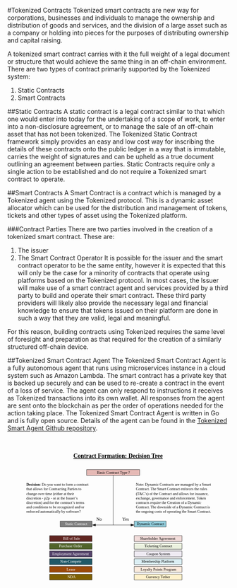 #Tokenized Contracts
Tokenized smart contracts are new way for corporations, businesses and individuals to manage the ownership and distribution of goods and services, and the division of a large asset such as a company or holding into pieces for the purposes of distributing ownership and capital raising.

A tokenized smart contract carries with it the full weight of a legal document or structure that would achieve the same thing in an off-chain environment.
There are two types of contract primarily supported by the Tokenized system:
1. Static Contracts
2. Smart Contracts

##Static Contracts
A static contract is a legal contract similar to that which one would enter into today for the undertaking of a scope of work, to enter into a non-disclosure agreement, or to manage the sale of an off-chain asset that has not been tokenized. 
The Tokenized Static Contract framework simply provides an easy and low cost way for inscribing the details of these contracts onto the public ledger in a way that is immutable, carries the weight of signatures and can be upheld as a true document outlining an agreement between parties. Static Contracts require only a single action to be established and do not require a Tokenized smart contract to operate. 

##Smart Contracts
A Smart Contract is a contract which is managed by a Tokenized agent using the Tokenized protocol. This is a dynamic asset allocator which can be used for the distribution and management of tokens, tickets and other types of asset using the Tokenized platform.

###Contract Parties
There are two parties involved in the creation of a tokenized smart contract. These are:
1. The issuer
2. The Smart Contract Operator
It is possible for the issuer and the smart contract operator to be the same entity, however it is expected that this will only be the case for a minority of contracts that operate using platforms based on the Tokenized protocol.
In most cases, the Issuer will make use of a smart contract agent and services provided by a third party to build and operate their smart contract. These third party providers will likely also provide the necessary legal and financial knowledge to ensure that tokens issued on their platform are done in such a way that they are valid, legal and meaningful.

For this reason, building contracts using Tokenized requires the same level of foresight and preparation as that required for the creation of a similarly structured off-chain device. 

##Tokenized Smart Contract Agent
The Tokenized Smart Contract Agent is a fully autonomous agent that runs using microservices instance in a cloud system such as Amazon Lambda. The smart contract has a private key that is backed up securely and can be used to re-create a contract in the event of a loss of service. 
The agent can only respond to instructions it receives as Tokenized transactions into its own wallet. All responses from the agent are sent onto the blockchain as per the order of operations needed for the action taking place.
The Tokenized Smart Contract Agent is written in Go and is fully open source. Details of the agent can be found in the <a href="https://github.com/tokenized/specification">Tokenized Smart Agent Github repository</a>.

<img src="data:image/svg+xml;base64,PD94bWwgdmVyc2lvbj0iMS4wIiBlbmNvZGluZz0iVVRGLTgiIHN0YW5kYWxvbmU9Im5vIj8+Cjwh%0D%0ARE9DVFlQRSBzdmcgUFVCTElDICItLy9XM0MvL0RURCBTVkcgMS4xLy9FTiIgImh0dHA6Ly93d3cu%0D%0AdzMub3JnL0dyYXBoaWNzL1NWRy8xLjEvRFREL3N2ZzExLmR0ZCI+CjwhLS0gR2VuZXJhdGVkIGJ5%0D%0AIE1pY3Jvc29mdCBWaXNpbywgU1ZHIEV4cG9ydCBDb250cmFjdCBGb3JtYXRpb24gRGVjaXNpb24g%0D%0AVHJlZS5zdmcgUGFnZS0xIC0tPgo8c3ZnIHhtbG5zPSJodHRwOi8vd3d3LnczLm9yZy8yMDAwL3N2%0D%0AZyIgeG1sbnM6eGxpbms9Imh0dHA6Ly93d3cudzMub3JnLzE5OTkveGxpbmsiIHhtbG5zOmV2PSJo%0D%0AdHRwOi8vd3d3LnczLm9yZy8yMDAxL3htbC1ldmVudHMiCgkJeG1sbnM6dj0iaHR0cDovL3NjaGVt%0D%0AYXMubWljcm9zb2Z0LmNvbS92aXNpby8yMDAzL1NWR0V4dGVuc2lvbnMvIiB3aWR0aD0iOC4yNjc3%0D%0AMmluIiBoZWlnaHQ9IjExLjY5MjlpbiIKCQl2aWV3Qm94PSIwIDAgNTk1LjI3NiA4NDEuODkiIHht%0D%0AbDpzcGFjZT0icHJlc2VydmUiIGNvbG9yLWludGVycG9sYXRpb24tZmlsdGVycz0ic1JHQiIgY2xh%0D%0Ac3M9InN0MjgiPgoJPHY6ZG9jdW1lbnRQcm9wZXJ0aWVzIHY6bGFuZ0lEPSIyMDU3IiB2Om1ldHJp%0D%0AYz0idHJ1ZSIgdjp2aWV3TWFya3VwPSJmYWxzZSI+CgkJPHY6dXNlckRlZnM+CgkJCTx2OnVkIHY6%0D%0AbmFtZVU9Im1zdk5vQXV0b0Nvbm5lY3QiIHY6dmFsPSJWVDAoMSk6MjYiLz4KCQk8L3Y6dXNlckRl%0D%0AZnM+Cgk8L3Y6ZG9jdW1lbnRQcm9wZXJ0aWVzPgoKCTxzdHlsZSB0eXBlPSJ0ZXh0L2NzcyI+Cgk8%0D%0AIVtDREFUQVsKCQkuc3QxIHtmaWxsOiNlNWI5YjU7c3Ryb2tlOiMwMDAwMDA7c3Ryb2tlLWxpbmVj%0D%0AYXA6cm91bmQ7c3Ryb2tlLWxpbmVqb2luOnJvdW5kO3N0cm9rZS13aWR0aDowLjc1fQoJCS5zdDIg%0D%0Ae2ZpbGw6IzAwMDAwMDtmb250LWZhbWlseTpDYWxpYnJpO2ZvbnQtc2l6ZTowLjgzMzMzNmVtfQoJ%0D%0ACS5zdDMge2ZpbGw6IzdmN2Y3ZjtzdHJva2U6IzAwMDAwMDtzdHJva2UtbGluZWNhcDpyb3VuZDtz%0D%0AdHJva2UtbGluZWpvaW46cm91bmQ7c3Ryb2tlLXdpZHRoOjAuNzV9CgkJLnN0NCB7ZmlsbDojZmZm%0D%0AZmZmO2ZvbnQtZmFtaWx5OkNhbGlicmk7Zm9udC1zaXplOjAuODMzMzM2ZW19CgkJLnN0NSB7Zmls%0D%0AbDojOTJjZGRjO3N0cm9rZTojMDAwMDAwO3N0cm9rZS1saW5lY2FwOnJvdW5kO3N0cm9rZS1saW5l%0D%0Aam9pbjpyb3VuZDtzdHJva2Utd2lkdGg6MC43NX0KCQkuc3Q2IHtmaWxsOm5vbmU7c3Ryb2tlOm5v%0D%0AbmU7c3Ryb2tlLWxpbmVjYXA6cm91bmQ7c3Ryb2tlLWxpbmVqb2luOnJvdW5kO3N0cm9rZS13aWR0%0D%0AaDowLjc1fQoJCS5zdDcge2ZpbGw6IzAwMDAwMDtmb250LWZhbWlseTpDYWxpYnJpO2ZvbnQtc2l6%0D%0AZTowLjgzMzMzNmVtO2ZvbnQtd2VpZ2h0OmJvbGR9CgkJLnN0OCB7Zm9udC1zaXplOjFlbTtmb250%0D%0ALXdlaWdodDpub3JtYWx9CgkJLnN0OSB7c3Ryb2tlOiMwMDAwMDA7c3Ryb2tlLWxpbmVjYXA6cm91%0D%0AbmQ7c3Ryb2tlLWxpbmVqb2luOnJvdW5kO3N0cm9rZS13aWR0aDowLjc1fQoJCS5zdDEwIHtmaWxs%0D%0AOiMwMDAwMDA7Zm9udC1mYW1pbHk6Q2FsaWJyaTtmb250LXNpemU6MS4wMDAwMWVtfQoJCS5zdDEx%0D%0AIHttYXJrZXItZW5kOnVybCgjbXJrcjEzLTQ3KTttYXJrZXItc3RhcnQ6dXJsKCNtcmtyMTMtNDUp%0D%0AO3N0cm9rZTojMDAwMDAwO3N0cm9rZS1saW5lY2FwOnJvdW5kO3N0cm9rZS1saW5lam9pbjpyb3Vu%0D%0AZDtzdHJva2Utd2lkdGg6MC43NX0KCQkuc3QxMiB7ZmlsbDojMDAwMDAwO2ZpbGwtb3BhY2l0eTox%0D%0AO3N0cm9rZTojMDAwMDAwO3N0cm9rZS1vcGFjaXR5OjE7c3Ryb2tlLXdpZHRoOjAuMjI5MzU3Nzk4%0D%0AMTY1MTR9CgkJLnN0MTMge2ZvbnQtc2l6ZToxZW19CgkJLnN0MTQge2ZpbGw6IzAwMDAwMDtmb250%0D%0ALWZhbWlseTpDYWxpYnJpO2ZvbnQtc2l6ZToxLjMzMzMzZW07Zm9udC13ZWlnaHQ6Ym9sZH0KCQku%0D%0Ac3QxNSB7Zm9udC1zaXplOjFlbTt0ZXh0LWRlY29yYXRpb246dW5kZXJsaW5lfQoJCS5zdDE2IHtm%0D%0AaWxsOiM2MTI2MjE7c3Ryb2tlOiMwMDAwMDA7c3Ryb2tlLWxpbmVjYXA6cm91bmQ7c3Ryb2tlLWxp%0D%0AbmVqb2luOnJvdW5kO3N0cm9rZS13aWR0aDowLjc1fQoJCS5zdDE3IHtmaWxsOiM3ZjYwMDA7c3Ry%0D%0Ab2tlOiMwMDAwMDA7c3Ryb2tlLWxpbmVjYXA6cm91bmQ7c3Ryb2tlLWxpbmVqb2luOnJvdW5kO3N0%0D%0Acm9rZS13aWR0aDowLjc1fQoJCS5zdDE4IHtmaWxsOiM1MDYzMmE7c3Ryb2tlOiMwMDAwMDA7c3Ry%0D%0Ab2tlLWxpbmVjYXA6cm91bmQ7c3Ryb2tlLWxpbmVqb2luOnJvdW5kO3N0cm9rZS13aWR0aDowLjc1%0D%0AfQoJCS5zdDE5IHtmaWxsOiM5YzRhMDk7c3Ryb2tlOiMwMDAwMDA7c3Ryb2tlLWxpbmVjYXA6cm91%0D%0AbmQ7c3Ryb2tlLWxpbmVqb2luOnJvdW5kO3N0cm9rZS13aWR0aDowLjc1fQoJCS5zdDIwIHtmaWxs%0D%0AOiMyMDU4Njc7c3Ryb2tlOiMwMDAwMDA7c3Ryb2tlLWxpbmVjYXA6cm91bmQ7c3Ryb2tlLWxpbmVq%0D%0Ab2luOnJvdW5kO3N0cm9rZS13aWR0aDowLjc1fQoJCS5zdDIxIHtmaWxsOiM1NDQyNmE7c3Ryb2tl%0D%0AOiMwMDAwMDA7c3Ryb2tlLWxpbmVjYXA6cm91bmQ7c3Ryb2tlLWxpbmVqb2luOnJvdW5kO3N0cm9r%0D%0AZS13aWR0aDowLjc1fQoJCS5zdDIyIHtmaWxsOiNmMmRjZGE7c3Ryb2tlOiMwMDAwMDA7c3Ryb2tl%0D%0ALWxpbmVjYXA6cm91bmQ7c3Ryb2tlLWxpbmVqb2luOnJvdW5kO3N0cm9rZS13aWR0aDowLjc1fQoJ%0D%0ACS5zdDIzIHtmaWxsOiNlZWVhZjI7c3Ryb2tlOiMwMDAwMDA7c3Ryb2tlLWxpbmVjYXA6cm91bmQ7%0D%0Ac3Ryb2tlLWxpbmVqb2luOnJvdW5kO3N0cm9rZS13aWR0aDowLjc1fQoJCS5zdDI0IHtmaWxsOiNm%0D%0AY2ViZGQ7c3Ryb2tlOiMwMDAwMDA7c3Ryb2tlLWxpbmVjYXA6cm91bmQ7c3Ryb2tlLWxpbmVqb2lu%0D%0AOnJvdW5kO3N0cm9rZS13aWR0aDowLjc1fQoJCS5zdDI1IHtmaWxsOiNlYmYxZGY7c3Ryb2tlOiMw%0D%0AMDAwMDA7c3Ryb2tlLWxpbmVjYXA6cm91bmQ7c3Ryb2tlLWxpbmVqb2luOnJvdW5kO3N0cm9rZS13%0D%0AaWR0aDowLjc1fQoJCS5zdDI2IHtmaWxsOiNkYmVlZjM7c3Ryb2tlOiMwMDAwMDA7c3Ryb2tlLWxp%0D%0AbmVjYXA6cm91bmQ7c3Ryb2tlLWxpbmVqb2luOnJvdW5kO3N0cm9rZS13aWR0aDowLjc1fQoJCS5z%0D%0AdDI3IHtmaWxsOiNmZmYyY2M7c3Ryb2tlOiMwMDAwMDA7c3Ryb2tlLWxpbmVjYXA6cm91bmQ7c3Ry%0D%0Ab2tlLWxpbmVqb2luOnJvdW5kO3N0cm9rZS13aWR0aDowLjc1fQoJCS5zdDI4IHtmaWxsOm5vbmU7%0D%0AZmlsbC1ydWxlOmV2ZW5vZGQ7Zm9udC1zaXplOjEycHg7b3ZlcmZsb3c6dmlzaWJsZTtzdHJva2Ut%0D%0AbGluZWNhcDpzcXVhcmU7c3Ryb2tlLW1pdGVybGltaXQ6M30KCV1dPgoJPC9zdHlsZT4KCgk8ZGVm%0D%0AcyBpZD0iTWFya2VycyI+CgkJPGcgaWQ9ImxlbmQxMyI+CgkJCTxwYXRoIGQ9Ik0gMyAxIEwgMCAw%0D%0AIEwgMyAtMSBMIDMgMSAiIHN0eWxlPSJzdHJva2U6bm9uZSIvPgoJCTwvZz4KCQk8bWFya2VyIGlk%0D%0APSJtcmtyMTMtNDUiIGNsYXNzPSJzdDEyIiB2OmFycm93VHlwZT0iMTMiIHY6YXJyb3dTaXplPSIy%0D%0AIiB2OnNldGJhY2s9IjEyLjYiIHJlZlg9IjEyLjYiIG9yaWVudD0iYXV0byIKCQkJCW1hcmtlclVu%0D%0AaXRzPSJzdHJva2VXaWR0aCIgb3ZlcmZsb3c9InZpc2libGUiPgoJCQk8dXNlIHhsaW5rOmhyZWY9%0D%0AIiNsZW5kMTMiIHRyYW5zZm9ybT0ic2NhbGUoNC4zNikgIi8+CgkJPC9tYXJrZXI+CgkJPG1hcmtl%0D%0AciBpZD0ibXJrcjEzLTQ3IiBjbGFzcz0ic3QxMiIgdjphcnJvd1R5cGU9IjEzIiB2OmFycm93U2l6%0D%0AZT0iMiIgdjpzZXRiYWNrPSIxMy4wOCIgcmVmWD0iLTEzLjA4IiBvcmllbnQ9ImF1dG8iCgkJCQlt%0D%0AYXJrZXJVbml0cz0ic3Ryb2tlV2lkdGgiIG92ZXJmbG93PSJ2aXNpYmxlIj4KCQkJPHVzZSB4bGlu%0D%0AazpocmVmPSIjbGVuZDEzIiB0cmFuc2Zvcm09InNjYWxlKC00LjM2LC00LjM2KSAiLz4KCQk8L21h%0D%0Acmtlcj4KCTwvZGVmcz4KCTxnIHY6bUlEPSIwIiB2OmluZGV4PSIxIiB2Omdyb3VwQ29udGV4dD0i%0D%0AZm9yZWdyb3VuZFBhZ2UiPgoJCTx0aXRsZT5QYWdlLTE8L3RpdGxlPgoJCTx2OnBhZ2VQcm9wZXJ0%0D%0AaWVzIHY6ZHJhd2luZ1NjYWxlPSIwLjAzOTM3MDEiIHY6cGFnZVNjYWxlPSIwLjAzOTM3MDEiIHY6%0D%0AZHJhd2luZ1VuaXRzPSIyNCIgdjpzaGFkb3dPZmZzZXRYPSI4LjUwMzk0IgoJCQkJdjpzaGFkb3dP%0D%0AZmZzZXRZPSItOC41MDM5NCIvPgoJCTx2OmxheWVyIHY6bmFtZT0iQ29ubmVjdG9yIiB2OmluZGV4%0D%0APSIwIi8+CgkJPGcgaWQ9InNoYXBlMS0xIiB2Om1JRD0iMSIgdjpncm91cENvbnRleHQ9InNoYXBl%0D%0AIiB0cmFuc2Zvcm09InRyYW5zbGF0ZSgyMTIuNTk4LC03NDEuOTY4KSI+CgkJCTx0aXRsZT5TaGVl%0D%0AdC4xPC90aXRsZT4KCQkJPGRlc2M+QmFzaWMgQ29udHJhY3QgVHlwZSA/PC9kZXNjPgoJCQk8djp0%0D%0AZXh0QmxvY2sgdjptYXJnaW5zPSJyZWN0KDQsNCw0LDQpIiB2OnRhYlNwYWNlPSI0Mi41MTk3Ii8+%0D%0ACgkJCTx2OnRleHRSZWN0IGN4PSI3MC44NjYxIiBjeT0iODM0LjA5NCIgd2lkdGg9IjE0MS43NCIg%0D%0AaGVpZ2h0PSIxNS41OTA2Ii8+CgkJCTxyZWN0IHg9IjAiIHk9IjgyNi4yOTkiIHdpZHRoPSIxNDEu%0D%0ANzMyIiBoZWlnaHQ9IjE1LjU5MDYiIGNsYXNzPSJzdDEiLz4KCQkJPHRleHQgeD0iMjcuNDgiIHk9%0D%0AIjgzNy4wOSIgY2xhc3M9InN0MiIgdjpsYW5nSUQ9IjMwODEiPjx2OnBhcmFncmFwaCB2Omhvcml6%0D%0AQWxpZ249IjEiLz48djp0YWJMaXN0Lz5CYXNpYyBDb250cmFjdCBUeXBlID88L3RleHQ+CQk8L2c+%0D%0ACgkJPGcgaWQ9InNoYXBlMi00IiB2Om1JRD0iMiIgdjpncm91cENvbnRleHQ9InNoYXBlIiB0cmFu%0D%0Ac2Zvcm09InRyYW5zbGF0ZSgxNDEuNzMyLC02MDQuMzc5KSI+CgkJCTx0aXRsZT5TaGVldC4yPC90%0D%0AaXRsZT4KCQkJPGRlc2M+U3RhdGljIENvbnRyYWN0PC9kZXNjPgoJCQk8djp0ZXh0QmxvY2sgdjpt%0D%0AYXJnaW5zPSJyZWN0KDQsNCw0LDQpIiB2OnRhYlNwYWNlPSI0Mi41MTk3Ii8+CgkJCTx2OnRleHRS%0D%0AZWN0IGN4PSI0Mi41MTk3IiBjeT0iODM0LjA5NCIgd2lkdGg9Ijg1LjA0IiBoZWlnaHQ9IjE1LjU5%0D%0AMDYiLz4KCQkJPHJlY3QgeD0iMCIgeT0iODI2LjI5OSIgd2lkdGg9Ijg1LjAzOTQiIGhlaWdodD0i%0D%0AMTUuNTkwNiIgY2xhc3M9InN0MyIvPgoJCQk8dGV4dCB4PSIxMi41NSIgeT0iODM3LjA5IiBjbGFz%0D%0Acz0ic3Q0IiB2OmxhbmdJRD0iMzA4MSI+PHY6cGFyYWdyYXBoIHY6aG9yaXpBbGlnbj0iMSIvPjx2%0D%0AOnRhYkxpc3QvPlN0YXRpYyBDb250cmFjdDwvdGV4dD4JCTwvZz4KCQk8ZyBpZD0ic2hhcGUzLTci%0D%0AIHY6bUlEPSIzIiB2Omdyb3VwQ29udGV4dD0ic2hhcGUiIHRyYW5zZm9ybT0idHJhbnNsYXRlKDM0%0D%0AMC4xNTcsLTYwNC4zNzkpIj4KCQkJPHRpdGxlPlNoZWV0LjM8L3RpdGxlPgoJCQk8ZGVzYz5EeW5h%0D%0AbWljIENvbnRyYWN0PC9kZXNjPgoJCQk8djp0ZXh0QmxvY2sgdjptYXJnaW5zPSJyZWN0KDQsNCw0%0D%0ALDQpIiB2OnRhYlNwYWNlPSI0Mi41MTk3Ii8+CgkJCTx2OnRleHRSZWN0IGN4PSI0Mi41MTk3IiBj%0D%0AeT0iODM0LjA5NCIgd2lkdGg9Ijg1LjA0IiBoZWlnaHQ9IjE1LjU5MDYiLz4KCQkJPHJlY3QgeD0i%0D%0AMCIgeT0iODI2LjI5OSIgd2lkdGg9Ijg1LjAzOTQiIGhlaWdodD0iMTUuNTkwNiIgY2xhc3M9InN0%0D%0ANSIvPgoJCQk8dGV4dCB4PSI2LjI0IiB5PSI4MzcuMDkiIGNsYXNzPSJzdDIiIHY6bGFuZ0lEPSIz%0D%0AMDgxIj48djpwYXJhZ3JhcGggdjpob3JpekFsaWduPSIxIi8+PHY6dGFiTGlzdC8+RHluYW1pYyBD%0D%0Ab250cmFjdDwvdGV4dD4JCTwvZz4KCQk8ZyBpZD0ic2hhcGU0LTEwIiB2Om1JRD0iNCIgdjpncm91%0D%0AcENvbnRleHQ9InNoYXBlIiB0cmFuc2Zvcm09InRyYW5zbGF0ZSg0Ni43NzE3LC02MzAuNzA5KSI+%0D%0ACgkJCTx0aXRsZT5TaGVldC40PC90aXRsZT4KCQkJPGRlc2M+RGVjaXNpb246IERvIHlvdSB3YW50%0D%0AIHRvIGZvcm0gYSBjb250cmFjdCB0aGF0IGFsbG93cyBmb3IgQ29udC4uLjwvZGVzYz4KCQkJPHY6%0D%0AdGV4dEJsb2NrIHY6bWFyZ2lucz0icmVjdCg0LDQsNCw0KSIgdjp0YWJTcGFjZT0iNDIuNTE5NyIg%0D%0Adjp2ZXJ0aWNhbEFsaWduPSIwIi8+CgkJCTx2OnRleHRSZWN0IGN4PSI5MCIgY3k9Ijc5My43MDEi%0D%0AIHdpZHRoPSIxODAiIGhlaWdodD0iOTYuMzc3OSIvPgoJCQk8cmVjdCB4PSIwIiB5PSI3NDUuNTEy%0D%0AIiB3aWR0aD0iMTgwIiBoZWlnaHQ9Ijk2LjM3NzkiIGNsYXNzPSJzdDYiLz4KCQkJPHRleHQgeD0i%0D%0ANCIgeT0iNzU4LjUxIiBjbGFzcz0ic3Q3IiB2OmxhbmdJRD0iMzA4MSI+PHY6cGFyYWdyYXBoLz48%0D%0Adjp0YWJMaXN0Lz5EZWNpc2lvbjx0c3BhbiBjbGFzcz0ic3Q4Ij46IERvIHlvdSB3YW50IHRvIGZv%0D%0Acm0gYSBjb250cmFjdCA8L3RzcGFuPjx0c3BhbgoJCQkJCQl4PSI0IiBkeT0iMS4yZW0iIGNsYXNz%0D%0APSJzdDgiPnRoYXQgYWxsb3dzIGZvciBDb250cmFjdGluZyBQYXJ0aWVzIHRvIDwvdHNwYW4+PHRz%0D%0AcGFuIHg9IjQiIGR5PSIxLjJlbSIKCQkJCQkJY2xhc3M9InN0OCI+Y2hhbmdlIG92ZXIgdGltZSAo%0D%0AZWl0aGVyIGF0IHRoZWlyIDwvdHNwYW4+PHRzcGFuIHg9IjQiIGR5PSIxLjJlbSIgY2xhc3M9InN0%0D%0AOCI+ZGlzY3JldGlvbiA8L3RzcGFuPjx0c3BhbgoJCQkJCQljbGFzcz0ic3Q4Ij4tPC90c3Bhbj48%0D%0AdHNwYW4gY2xhc3M9InN0OCI+IDwvdHNwYW4+PHRzcGFuIGNsYXNzPSJzdDgiPnAycCA8L3RzcGFu%0D%0APjx0c3BhbiBjbGFzcz0ic3Q4Ij4tPC90c3Bhbj48dHNwYW4KCQkJCQkJY2xhc3M9InN0OCI+IDwv%0D%0AdHNwYW4+PHRzcGFuIGNsYXNzPSJzdDgiPm9yIGF0IHRoZSBJc3N1ZXI8L3RzcGFuPjx0c3BhbiBj%0D%0AbGFzcz0ic3Q4Ij7igJk8L3RzcGFuPjx0c3BhbgoJCQkJCQljbGFzcz0ic3Q4Ij5zIDwvdHNwYW4+%0D%0APHRzcGFuIHg9IjQiIGR5PSIxLjJlbSIgY2xhc3M9InN0OCI+ZGlzY3JldGlvbikgYW5kIGZvciB0%0D%0AaGUgY29udHJhY3Q8L3RzcGFuPjx0c3BhbgoJCQkJCQljbGFzcz0ic3Q4Ij7igJk8L3RzcGFuPjx0%0D%0Ac3BhbiBjbGFzcz0ic3Q4Ij5zIHRlcm1zIDwvdHNwYW4+PHRzcGFuIHg9IjQiIGR5PSIxLjJlbSIg%0D%0AY2xhc3M9InN0OCI+YW5kIGNvbmRpdGlvbnMgdG8gYmUgcmVjb2duaXplZCBhbmQvb3IgPC90c3Bh%0D%0Abj48dHNwYW4KCQkJCQkJeD0iNCIgZHk9IjEuMmVtIiBjbGFzcz0ic3Q4Ij5lbmZvcmNlZCBhdXRv%0D%0AbWF0aWNhbGx5IGJ5IHNvZnR3YXJlPzwvdHNwYW4+PC90ZXh0PgkJPC9nPgoJCTxnIGlkPSJzaGFw%0D%0AZTgtMzAiIHY6bUlEPSI4IiB2Omdyb3VwQ29udGV4dD0ic2hhcGUiIHY6bGF5ZXJNZW1iZXI9IjAi%0D%0AIHRyYW5zZm9ybT0idHJhbnNsYXRlKDI3Ni4zNzgsLTc0MS45NjgpIj4KCQkJPHRpdGxlPkR5bmFt%0D%0AaWMgY29ubmVjdG9yLjg8L3RpdGxlPgoJCQk8cGF0aCBkPSJNNy4wOSA4NDEuODkgTDcuMDkgOTc0%0D%0ALjI5IiBjbGFzcz0ic3Q5Ii8+CgkJPC9nPgoJCTxnIGlkPSJzaGFwZTktMzMiIHY6bUlEPSI5IiB2%0D%0AOmdyb3VwQ29udGV4dD0ic2hhcGUiIHRyYW5zZm9ybT0idHJhbnNsYXRlKDIxMi41OTgsLTYxNi41%0D%0AMzUpIj4KCQkJPHRpdGxlPlNoZWV0Ljk8L3RpdGxlPgoJCQk8ZGVzYz5ObzwvZGVzYz4KCQkJPHY6%0D%0AdGV4dEJsb2NrIHY6bWFyZ2lucz0icmVjdCg0LDQsNCw0KSIgdjp0YWJTcGFjZT0iNDIuNTE5NyIv%0D%0APgoJCQk8djp0ZXh0UmVjdCBjeD0iMzIuNTk4NCIgY3k9IjgzNC4wOTQiIHdpZHRoPSI2NS4yIiBo%0D%0AZWlnaHQ9IjE1LjU5MDYiLz4KCQkJPHJlY3QgeD0iMCIgeT0iODI2LjI5OSIgd2lkdGg9IjY1LjE5%0D%0ANjgiIGhlaWdodD0iMTUuNTkwNiIgY2xhc3M9InN0NiIvPgoJCQk8dGV4dCB4PSIyNS41NiIgeT0i%0D%0AODM3LjY5IiBjbGFzcz0ic3QxMCIgdjpsYW5nSUQ9IjMwODEiPjx2OnBhcmFncmFwaCB2Omhvcml6%0D%0AQWxpZ249IjEiLz48djp0YWJMaXN0Lz5ObzwvdGV4dD4JCTwvZz4KCQk8ZyBpZD0ic2hhcGUxMC0z%0D%0ANiIgdjptSUQ9IjEwIiB2Omdyb3VwQ29udGV4dD0ic2hhcGUiIHRyYW5zZm9ybT0idHJhbnNsYXRl%0D%0AKDI4My40NjUsLTYxNi41MzUpIj4KCQkJPHRpdGxlPlNoZWV0LjEwPC90aXRsZT4KCQkJPGRlc2M+%0D%0AWWVzPC9kZXNjPgoJCQk8djp0ZXh0QmxvY2sgdjptYXJnaW5zPSJyZWN0KDQsNCw0LDQpIiB2OnRh%0D%0AYlNwYWNlPSI0Mi41MTk3Ii8+CgkJCTx2OnRleHRSZWN0IGN4PSIzMi41OTg0IiBjeT0iODM0LjA5%0D%0ANCIgd2lkdGg9IjY1LjIiIGhlaWdodD0iMTUuNTkwNiIvPgoJCQk8cmVjdCB4PSIwIiB5PSI4MjYu%0D%0AMjk5IiB3aWR0aD0iNjUuMTk2OCIgaGVpZ2h0PSIxNS41OTA2IiBjbGFzcz0ic3Q2Ii8+CgkJCTx0%0D%0AZXh0IHg9IjI0LjM0IiB5PSI4MzcuNjkiIGNsYXNzPSJzdDEwIiB2OmxhbmdJRD0iMzA4MSI+PHY6%0D%0AcGFyYWdyYXBoIHY6aG9yaXpBbGlnbj0iMSIvPjx2OnRhYkxpc3QvPlllczwvdGV4dD4JCTwvZz4K%0D%0ACQk8ZyBpZD0ic2hhcGUxMS0zOSIgdjptSUQ9IjExIiB2Omdyb3VwQ29udGV4dD0ic2hhcGUiIHY6%0D%0AbGF5ZXJNZW1iZXI9IjAiIHRyYW5zZm9ybT0idHJhbnNsYXRlKDIyNi43NzIsLTYwMi40ODUpIj4K%0D%0ACQkJPHRpdGxlPkR5bmFtaWMgY29ubmVjdG9yPC90aXRsZT4KCQkJPHBhdGggZD0iTTkuNDUgODM0%0D%0ALjggTDkuODEgODM0LjggTDEwMy41OCA4MzQuOCIgY2xhc3M9InN0MTEiLz4KCQk8L2c+CgkJPGcg%0D%0AaWQ9InNoYXBlMTItNDgiIHY6bUlEPSIxMiIgdjpncm91cENvbnRleHQ9InNoYXBlIiB0cmFuc2Zv%0D%0Acm09InRyYW5zbGF0ZSgzNDAuMTU4LC01ODUuMjEzKSI+CgkJCTx0aXRsZT5TaGVldC4xMjwvdGl0%0D%0AbGU+CgkJCTxkZXNjPk5vdGU6IER5bmFtaWMgQ29udHJhY3RzIGFyZSBtYW5hZ2VkIGJ5IGEgU21h%0D%0AcnQgQ29udHJhY3QuIFRoZSAuLi48L2Rlc2M+CgkJCTx2OnRleHRCbG9jayB2Om1hcmdpbnM9InJl%0D%0AY3QoNCw0LDQsNCkiIHY6dGFiU3BhY2U9IjQyLjUxOTciIHY6dmVydGljYWxBbGlnbj0iMCIvPgoJ%0D%0ACQk8djp0ZXh0UmVjdCBjeD0iMTA5LjcwMSIgY3k9Ijc3MC45NTMiIHdpZHRoPSIyMTkuNDEiIGhl%0D%0AaWdodD0iMTQxLjg3NCIvPgoJCQk8cmVjdCB4PSIwIiB5PSI3MDAuMDE2IiB3aWR0aD0iMjE5LjQw%0D%0AMiIgaGVpZ2h0PSIxNDEuODc0IiBjbGFzcz0ic3Q2Ii8+CgkJCTx0ZXh0IHg9IjQiIHk9IjcxMy4w%0D%0AMiIgY2xhc3M9InN0MiIgdjpsYW5nSUQ9IjMwODEiPjx2OnBhcmFncmFwaC8+PHY6dGFiTGlzdC8+%0D%0ATm90ZTogRHluYW1pYyBDb250cmFjdHMgYXJlIG1hbmFnZWQgYnkgYSBTbWFydCA8dHNwYW4KCQkJ%0D%0ACQkJeD0iNCIgZHk9IjEuMmVtIiBjbGFzcz0ic3QxMyI+Q29udHJhY3QuICBUaGUgU21hcnQgQ29u%0D%0AdHJhY3QgZW5mb3JjZXMgdGhlIHJ1bGVzIDwvdHNwYW4+PHRzcGFuIHg9IjQiCgkJCQkJCWR5PSIx%0D%0ALjJlbSIgY2xhc3M9InN0MTMiPihUJiMzODtDPC90c3Bhbj7igJlzKSBvZiB0aGUgQ29udHJhY3Qg%0D%0AYW5kIGFsbG93cyBmb3IgaXNzdWFuY2UsIDx0c3BhbiB4PSI0IgoJCQkJCQlkeT0iMS4yZW0iIGNs%0D%0AYXNzPSJzdDEzIj5leGNoYW5nZSwgZ292ZXJuYW5jZSBhbmQgZW5mb3JjZW1lbnQuICBUb2tlbiA8%0D%0AL3RzcGFuPjx0c3BhbiB4PSI0IiBkeT0iMS4yZW0iCgkJCQkJCWNsYXNzPSJzdDEzIj5jb250cmFj%0D%0AdHMgcmVxdWlyZSB0aGUgQ3JlYXRpb24gb2YgYSA8L3RzcGFuPkR5bmFtaWMgPHRzcGFuIHg9IjQi%0D%0AIGR5PSIxLjJlbSIgY2xhc3M9InN0MTMiPkNvbnRyYWN0LiAgVGhlIGRvd25zaWRlIG9mIGEgRHlu%0D%0AYW1pYyBDb250cmFjdCBpcyA8L3RzcGFuPjx0c3BhbgoJCQkJCQl4PSI0IiBkeT0iMS4yZW0iIGNs%0D%0AYXNzPSJzdDEzIj50aGUgb25nb2luZyBjb3N0cyBvZiBvcGVyYXRpbmcgdGhlIFNtYXJ0IENvbnRy%0D%0AYWN0LjwvdHNwYW4+PC90ZXh0PgkJPC9nPgoJCTxnIGlkPSJzaGFwZTE1LTU3IiB2Om1JRD0iMTUi%0D%0AIHY6Z3JvdXBDb250ZXh0PSJzaGFwZSIgdHJhbnNmb3JtPSJ0cmFuc2xhdGUoMTQxLjczMiwtNzcy%0D%0ALjQ0MSkiPgoJCQk8dGl0bGU+U2hlZXQuMTU8L3RpdGxlPgoJCQk8ZGVzYz5Db250cmFjdCBGb3Jt%0D%0AYXRpb246IERlY2lzaW9uIFRyZWU8L2Rlc2M+CgkJCTx2OnRleHRCbG9jayB2Om1hcmdpbnM9InJl%0D%0AY3QoNCw0LDQsNCkiIHY6dGFiU3BhY2U9IjQyLjUxOTciLz4KCQkJPHY6dGV4dFJlY3QgY3g9IjE0%0D%0AOC44MTkiIGN5PSI4MjAuNjMiIHdpZHRoPSIyOTcuNjQiIGhlaWdodD0iNDIuNTE5NyIvPgoJCQk8%0D%0AcmVjdCB4PSIwIiB5PSI3OTkuMzciIHdpZHRoPSIyOTcuNjM4IiBoZWlnaHQ9IjQyLjUxOTciIGNs%0D%0AYXNzPSJzdDYiLz4KCQkJPHRleHQgeD0iMzUuMDciIHk9IjgyNS40MyIgY2xhc3M9InN0MTQiIHY6%0D%0AbGFuZ0lEPSIzMDgxIj48djpwYXJhZ3JhcGggdjpob3JpekFsaWduPSIxIi8+PHY6dGFiTGlzdC8+%0D%0APHRzcGFuIGNsYXNzPSJzdDE1Ij5Db250cmFjdCBGb3JtYXRpb246IERlY2lzaW9uIFRyZWU8L3Rz%0D%0AcGFuPjwvdGV4dD4JCTwvZz4KCQk8ZyBpZD0ic2hhcGUxNi02MSIgdjptSUQ9IjE2IiB2Omdyb3Vw%0D%0AQ29udGV4dD0ic2hhcGUiIHRyYW5zZm9ybT0idHJhbnNsYXRlKDExMy4zODYsLTU2NS41MTIpIj4K%0D%0ACQkJPHRpdGxlPlNoZWV0LjE2PC90aXRsZT4KCQkJPGRlc2M+QmlsbCBvZiBTYWxlPC9kZXNjPgoJ%0D%0ACQk8djp0ZXh0QmxvY2sgdjptYXJnaW5zPSJyZWN0KDQsNCw0LDQpIiB2OnRhYlNwYWNlPSI0Mi41%0D%0AMTk3Ii8+CgkJCTx2OnRleHRSZWN0IGN4PSI1Ni42OTI5IiBjeT0iODM0LjA5NCIgd2lkdGg9IjEx%0D%0AMy4zOSIgaGVpZ2h0PSIxNS41OTA2Ii8+CgkJCTxyZWN0IHg9IjAiIHk9IjgyNi4yOTkiIHdpZHRo%0D%0APSIxMTMuMzg2IiBoZWlnaHQ9IjE1LjU5MDYiIGNsYXNzPSJzdDE2Ii8+CgkJCTx0ZXh0IHg9IjM1%0D%0ALjc4IiB5PSI4MzcuMDkiIGNsYXNzPSJzdDQiIHY6bGFuZ0lEPSIzMDgxIj48djpwYXJhZ3JhcGgg%0D%0Adjpob3JpekFsaWduPSIxIi8+PHY6dGFiTGlzdC8+QmlsbCBvZiBTYWxlPC90ZXh0PgkJPC9nPgoJ%0D%0ACTxnIGlkPSJzaGFwZTE3LTY0IiB2Om1JRD0iMTciIHY6Z3JvdXBDb250ZXh0PSJzaGFwZSIgdHJh%0D%0AbnNmb3JtPSJ0cmFuc2xhdGUoMTEzLjM4NiwtNDYyLjc1NikiPgoJCQk8dGl0bGU+U2hlZXQuMTc8%0D%0AL3RpdGxlPgoJCQk8ZGVzYz5OREE8L2Rlc2M+CgkJCTx2OnRleHRCbG9jayB2Om1hcmdpbnM9InJl%0D%0AY3QoNCw0LDQsNCkiIHY6dGFiU3BhY2U9IjQyLjUxOTciLz4KCQkJPHY6dGV4dFJlY3QgY3g9IjU2%0D%0ALjY5MjkiIGN5PSI4MzQuMDk0IiB3aWR0aD0iMTEzLjM5IiBoZWlnaHQ9IjE1LjU5MDYiLz4KCQkJ%0D%0APHJlY3QgeD0iMCIgeT0iODI2LjI5OSIgd2lkdGg9IjExMy4zODYiIGhlaWdodD0iMTUuNTkwNiIg%0D%0AY2xhc3M9InN0MTciLz4KCQkJPHRleHQgeD0iNDcuNSIgeT0iODM3LjA5IiBjbGFzcz0ic3Q0IiB2%0D%0AOmxhbmdJRD0iMzA4MSI+PHY6cGFyYWdyYXBoIHY6aG9yaXpBbGlnbj0iMSIvPjx2OnRhYkxpc3Qv%0D%0APk5EQTwvdGV4dD4JCTwvZz4KCQk8ZyBpZD0ic2hhcGUxOS02NyIgdjptSUQ9IjE5IiB2Omdyb3Vw%0D%0AQ29udGV4dD0ic2hhcGUiIHRyYW5zZm9ybT0idHJhbnNsYXRlKDExMy4zODYsLTU0NC45NjEpIj4K%0D%0ACQkJPHRpdGxlPlNoZWV0LjE5PC90aXRsZT4KCQkJPGRlc2M+UHVyY2hhc2UgT3JkZXI8L2Rlc2M+%0D%0ACgkJCTx2OnRleHRCbG9jayB2Om1hcmdpbnM9InJlY3QoNCw0LDQsNCkiIHY6dGFiU3BhY2U9IjQy%0D%0ALjUxOTciLz4KCQkJPHY6dGV4dFJlY3QgY3g9IjU2LjY5MjkiIGN5PSI4MzQuMDk0IiB3aWR0aD0i%0D%0AMTEzLjM5IiBoZWlnaHQ9IjE1LjU5MDYiLz4KCQkJPHJlY3QgeD0iMCIgeT0iODI2LjI5OSIgd2lk%0D%0AdGg9IjExMy4zODYiIGhlaWdodD0iMTUuNTkwNiIgY2xhc3M9InN0MTgiLz4KCQkJPHRleHQgeD0i%0D%0AMjUuMTIiIHk9IjgzNy4wOSIgY2xhc3M9InN0NCIgdjpsYW5nSUQ9IjMwODEiPjx2OnBhcmFncmFw%0D%0AaCB2Omhvcml6QWxpZ249IjEiLz48djp0YWJMaXN0Lz5QdXJjaGFzZSBPcmRlcjwvdGV4dD4JCTwv%0D%0AZz4KCQk8ZyBpZD0ic2hhcGUyMC03MCIgdjptSUQ9IjIwIiB2Omdyb3VwQ29udGV4dD0ic2hhcGUi%0D%0AIHRyYW5zZm9ybT0idHJhbnNsYXRlKDExMy4zODYsLTQ4My4zMDcpIj4KCQkJPHRpdGxlPlNoZWV0%0D%0ALjIwPC90aXRsZT4KCQkJPGRlc2M+TGVhc2U8L2Rlc2M+CgkJCTx2OnRleHRCbG9jayB2Om1hcmdp%0D%0AbnM9InJlY3QoNCw0LDQsNCkiIHY6dGFiU3BhY2U9IjQyLjUxOTciLz4KCQkJPHY6dGV4dFJlY3Qg%0D%0AY3g9IjU2LjY5MjkiIGN5PSI4MzQuMDk0IiB3aWR0aD0iMTEzLjM5IiBoZWlnaHQ9IjE1LjU5MDYi%0D%0ALz4KCQkJPHJlY3QgeD0iMCIgeT0iODI2LjI5OSIgd2lkdGg9IjExMy4zODYiIGhlaWdodD0iMTUu%0D%0ANTkwNiIgY2xhc3M9InN0MTkiLz4KCQkJPHRleHQgeD0iNDUuMjYiIHk9IjgzNy4wOSIgY2xhc3M9%0D%0AInN0NCIgdjpsYW5nSUQ9IjMwODEiPjx2OnBhcmFncmFwaCB2Omhvcml6QWxpZ249IjEiLz48djp0%0D%0AYWJMaXN0Lz5MZWFzZTwvdGV4dD4JCTwvZz4KCQk8ZyBpZD0ic2hhcGUyMS03MyIgdjptSUQ9IjIx%0D%0AIiB2Omdyb3VwQ29udGV4dD0ic2hhcGUiIHRyYW5zZm9ybT0idHJhbnNsYXRlKDExMy4zODYsLTUw%0D%0AMy44NTgpIj4KCQkJPHRpdGxlPlNoZWV0LjIxPC90aXRsZT4KCQkJPGRlc2M+Tm9uLUNvbXBldGU8%0D%0AL2Rlc2M+CgkJCTx2OnRleHRCbG9jayB2Om1hcmdpbnM9InJlY3QoNCw0LDQsNCkiIHY6dGFiU3Bh%0D%0AY2U9IjQyLjUxOTciLz4KCQkJPHY6dGV4dFJlY3QgY3g9IjU2LjY5MjkiIGN5PSI4MzQuMDk0IiB3%0D%0AaWR0aD0iMTEzLjM5IiBoZWlnaHQ9IjE1LjU5MDYiLz4KCQkJPHJlY3QgeD0iMCIgeT0iODI2LjI5%0D%0AOSIgd2lkdGg9IjExMy4zODYiIGhlaWdodD0iMTUuNTkwNiIgY2xhc3M9InN0MjAiLz4KCQkJPHRl%0D%0AeHQgeD0iMjguMSIgeT0iODM3LjA5IiBjbGFzcz0ic3Q0IiB2OmxhbmdJRD0iMzA4MSI+PHY6cGFy%0D%0AYWdyYXBoIHY6aG9yaXpBbGlnbj0iMSIvPjx2OnRhYkxpc3QvPk5vbi1Db21wZXRlPC90ZXh0PgkJ%0D%0APC9nPgoJCTxnIGlkPSJzaGFwZTIyLTc2IiB2Om1JRD0iMjIiIHY6Z3JvdXBDb250ZXh0PSJzaGFw%0D%0AZSIgdHJhbnNmb3JtPSJ0cmFuc2xhdGUoMTEzLjM4NiwtNTI0LjQwOSkiPgoJCQk8dGl0bGU+U2hl%0D%0AZXQuMjI8L3RpdGxlPgoJCQk8ZGVzYz5FbXBsb3ltZW50IEFncmVlbWVudDwvZGVzYz4KCQkJPHY6%0D%0AdGV4dEJsb2NrIHY6bWFyZ2lucz0icmVjdCg0LDQsNCw0KSIgdjp0YWJTcGFjZT0iNDIuNTE5NyIv%0D%0APgoJCQk8djp0ZXh0UmVjdCBjeD0iNTYuNjkyOSIgY3k9IjgzNC4wOTQiIHdpZHRoPSIxMTMuMzki%0D%0AIGhlaWdodD0iMTUuNTkwNiIvPgoJCQk8cmVjdCB4PSIwIiB5PSI4MjYuMjk5IiB3aWR0aD0iMTEz%0D%0ALjM4NiIgaGVpZ2h0PSIxNS41OTA2IiBjbGFzcz0ic3QyMSIvPgoJCQk8dGV4dCB4PSI2LjkyIiB5%0D%0APSI4MzcuMDkiIGNsYXNzPSJzdDQiIHY6bGFuZ0lEPSIzMDgxIj48djpwYXJhZ3JhcGggdjpob3Jp%0D%0AekFsaWduPSIxIi8+PHY6dGFiTGlzdC8+RW1wbG95bWVudCBBZ3JlZW1lbnQ8L3RleHQ+CQk8L2c+%0D%0ACgkJPGcgaWQ9InNoYXBlMjMtNzkiIHY6bUlEPSIyMyIgdjpncm91cENvbnRleHQ9InNoYXBlIiB0%0D%0AcmFuc2Zvcm09InRyYW5zbGF0ZSgzNDAuMTU3LC01NjUuNTEyKSI+CgkJCTx0aXRsZT5TaGVldC4y%0D%0AMzwvdGl0bGU+CgkJCTxkZXNjPlNoYXJlaG9sZGVyIEFncmVlbWVudDwvZGVzYz4KCQkJPHY6dGV4%0D%0AdEJsb2NrIHY6bWFyZ2lucz0icmVjdCg0LDQsNCw0KSIgdjp0YWJTcGFjZT0iNDIuNTE5NyIvPgoJ%0D%0ACQk8djp0ZXh0UmVjdCBjeD0iNjMuNzc5NSIgY3k9IjgzNC4wOTQiIHdpZHRoPSIxMjcuNTYiIGhl%0D%0AaWdodD0iMTUuNTkwNiIvPgoJCQk8cmVjdCB4PSIwIiB5PSI4MjYuMjk5IiB3aWR0aD0iMTI3LjU1%0D%0AOSIgaGVpZ2h0PSIxNS41OTA2IiBjbGFzcz0ic3QyMiIvPgoJCQk8dGV4dCB4PSIxNS4wOCIgeT0i%0D%0AODM3LjA5IiBjbGFzcz0ic3QyIiB2OmxhbmdJRD0iMzA4MSI+PHY6cGFyYWdyYXBoIHY6aG9yaXpB%0D%0AbGlnbj0iMSIvPjx2OnRhYkxpc3QvPlNoYXJlaG9sZGVyIEFncmVlbWVudDwvdGV4dD4JCTwvZz4K%0D%0ACQk8ZyBpZD0ic2hhcGUyNS04MiIgdjptSUQ9IjI1IiB2Omdyb3VwQ29udGV4dD0ic2hhcGUiIHRy%0D%0AYW5zZm9ybT0idHJhbnNsYXRlKDM0MC4xNTcsLTUyNC40MDkpIj4KCQkJPHRpdGxlPlNoZWV0LjI1%0D%0APC90aXRsZT4KCQkJPGRlc2M+Q291cG9uIFN5c3RlbTwvZGVzYz4KCQkJPHY6dGV4dEJsb2NrIHY6%0D%0AbWFyZ2lucz0icmVjdCg0LDQsNCw0KSIgdjp0YWJTcGFjZT0iNDIuNTE5NyIvPgoJCQk8djp0ZXh0%0D%0AUmVjdCBjeD0iNjMuNzc5NSIgY3k9IjgzNC4wOTQiIHdpZHRoPSIxMjcuNTYiIGhlaWdodD0iMTUu%0D%0ANTkwNiIvPgoJCQk8cmVjdCB4PSIwIiB5PSI4MjYuMjk5IiB3aWR0aD0iMTI3LjU1OSIgaGVpZ2h0%0D%0APSIxNS41OTA2IiBjbGFzcz0ic3QyMyIvPgoJCQk8dGV4dCB4PSIzMi4xNiIgeT0iODM3LjA5IiBj%0D%0AbGFzcz0ic3QyIiB2OmxhbmdJRD0iMzA4MSI+PHY6cGFyYWdyYXBoIHY6aG9yaXpBbGlnbj0iMSIv%0D%0APjx2OnRhYkxpc3QvPkNvdXBvbiBTeXN0ZW08L3RleHQ+CQk8L2c+CgkJPGcgaWQ9InNoYXBlMjkt%0D%0AODUiIHY6bUlEPSIyOSIgdjpncm91cENvbnRleHQ9InNoYXBlIiB0cmFuc2Zvcm09InRyYW5zbGF0%0D%0AZSgzNDAuMTU3LC00ODMuMzA3KSI+CgkJCTx0aXRsZT5TaGVldC4yOTwvdGl0bGU+CgkJCTxkZXNj%0D%0APkxveWFsdHkgUG9pbnRzIFByb2dyYW08L2Rlc2M+CgkJCTx2OnRleHRCbG9jayB2Om1hcmdpbnM9%0D%0AInJlY3QoNCw0LDQsNCkiIHY6dGFiU3BhY2U9IjQyLjUxOTciLz4KCQkJPHY6dGV4dFJlY3QgY3g9%0D%0AIjYzLjc3OTUiIGN5PSI4MzQuMDk0IiB3aWR0aD0iMTI3LjU2IiBoZWlnaHQ9IjE1LjU5MDYiLz4K%0D%0ACQkJPHJlY3QgeD0iMCIgeT0iODI2LjI5OSIgd2lkdGg9IjEyNy41NTkiIGhlaWdodD0iMTUuNTkw%0D%0ANiIgY2xhc3M9InN0MjQiLz4KCQkJPHRleHQgeD0iMTYuOTYiIHk9IjgzNy4wOSIgY2xhc3M9InN0%0D%0AMiIgdjpsYW5nSUQ9IjMwODEiPjx2OnBhcmFncmFwaCB2Omhvcml6QWxpZ249IjEiLz48djp0YWJM%0D%0AaXN0Lz5Mb3lhbHR5IFBvaW50cyBQcm9ncmFtPC90ZXh0PgkJPC9nPgoJCTxnIGlkPSJzaGFwZTMx%0D%0ALTg4IiB2Om1JRD0iMzEiIHY6Z3JvdXBDb250ZXh0PSJzaGFwZSIgdHJhbnNmb3JtPSJ0cmFuc2xh%0D%0AdGUoMzQwLjE1NywtNTQ0Ljk2MSkiPgoJCQk8dGl0bGU+U2hlZXQuMzE8L3RpdGxlPgoJCQk8ZGVz%0D%0AYz5UaWNrZXRpbmcgQ29udHJhY3Q8L2Rlc2M+CgkJCTx2OnRleHRCbG9jayB2Om1hcmdpbnM9InJl%0D%0AY3QoNCw0LDQsNCkiIHY6dGFiU3BhY2U9IjQyLjUxOTciLz4KCQkJPHY6dGV4dFJlY3QgY3g9IjYz%0D%0ALjc3OTUiIGN5PSI4MzQuMDk0IiB3aWR0aD0iMTI3LjU2IiBoZWlnaHQ9IjE1LjU5MDYiLz4KCQkJ%0D%0APHJlY3QgeD0iMCIgeT0iODI2LjI5OSIgd2lkdGg9IjEyNy41NTkiIGhlaWdodD0iMTUuNTkwNiIg%0D%0AY2xhc3M9InN0MjUiLz4KCQkJPHRleHQgeD0iMjYuODYiIHk9IjgzNy4wOSIgY2xhc3M9InN0MiIg%0D%0AdjpsYW5nSUQ9IjMwODEiPjx2OnBhcmFncmFwaCB2Omhvcml6QWxpZ249IjEiLz48djp0YWJMaXN0%0D%0ALz5UaWNrZXRpbmcgQ29udHJhY3Q8L3RleHQ+CQk8L2c+CgkJPGcgaWQ9InNoYXBlMzQtOTEiIHY6%0D%0AbUlEPSIzNCIgdjpncm91cENvbnRleHQ9InNoYXBlIiB0cmFuc2Zvcm09InRyYW5zbGF0ZSgzNDAu%0D%0AMTU3LC01MDMuODU4KSI+CgkJCTx0aXRsZT5TaGVldC4zNDwvdGl0bGU+CgkJCTxkZXNjPk1lbWJl%0D%0AcnNoaXAgUGxhdGZvcm08L2Rlc2M+CgkJCTx2OnRleHRCbG9jayB2Om1hcmdpbnM9InJlY3QoNCw0%0D%0ALDQsNCkiIHY6dGFiU3BhY2U9IjQyLjUxOTciLz4KCQkJPHY6dGV4dFJlY3QgY3g9IjYzLjc3OTUi%0D%0AIGN5PSI4MzQuMDk0IiB3aWR0aD0iMTI3LjU2IiBoZWlnaHQ9IjE1LjU5MDYiLz4KCQkJPHJlY3Qg%0D%0AeD0iMCIgeT0iODI2LjI5OSIgd2lkdGg9IjEyNy41NTkiIGhlaWdodD0iMTUuNTkwNiIgY2xhc3M9%0D%0AInN0MjYiLz4KCQkJPHRleHQgeD0iMTguOTgiIHk9IjgzNy4wOSIgY2xhc3M9InN0MiIgdjpsYW5n%0D%0ASUQ9IjMwODEiPjx2OnBhcmFncmFwaCB2Omhvcml6QWxpZ249IjEiLz48djp0YWJMaXN0Lz5NZW1i%0D%0AZXJzaGlwIFBsYXRmb3JtPC90ZXh0PgkJPC9nPgoJCTxnIGlkPSJzaGFwZTM1LTk0IiB2Om1JRD0i%0D%0AMzUiIHY6Z3JvdXBDb250ZXh0PSJzaGFwZSIgdHJhbnNmb3JtPSJ0cmFuc2xhdGUoMzQwLjE1Nywt%0D%0ANDYyLjc1NikiPgoJCQk8dGl0bGU+U2hlZXQuMzU8L3RpdGxlPgoJCQk8ZGVzYz5DdXJyZW5jeSBU%0D%0AZXRoZXI8L2Rlc2M+CgkJCTx2OnRleHRCbG9jayB2Om1hcmdpbnM9InJlY3QoNCw0LDQsNCkiIHY6%0D%0AdGFiU3BhY2U9IjQyLjUxOTciLz4KCQkJPHY6dGV4dFJlY3QgY3g9IjYzLjc3OTUiIGN5PSI4MzQu%0D%0AMDk0IiB3aWR0aD0iMTI3LjU2IiBoZWlnaHQ9IjE1LjU5MDYiLz4KCQkJPHJlY3QgeD0iMCIgeT0i%0D%0AODI2LjI5OSIgd2lkdGg9IjEyNy41NTkiIGhlaWdodD0iMTUuNTkwNiIgY2xhc3M9InN0MjciLz4K%0D%0ACQkJPHRleHQgeD0iMzAuOTIiIHk9IjgzNy4wOSIgY2xhc3M9InN0MiIgdjpsYW5nSUQ9IjMwODEi%0D%0APjx2OnBhcmFncmFwaCB2Omhvcml6QWxpZ249IjEiLz48djp0YWJMaXN0Lz5DdXJyZW5jeSBUZXRo%0D%0AZXI8L3RleHQ+CQk8L2c+Cgk8L2c+Cjwvc3ZnPgo=" alt="Tokenized Contract Creation Decision Tree">